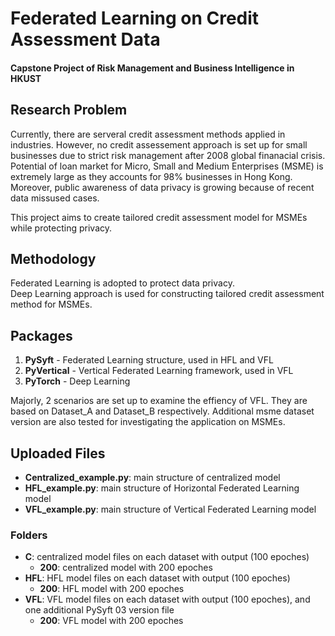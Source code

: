 # Federated Learning on Credit Assessment Data

#### Capstone Project of Risk Management and Business Intelligence in HKUST

## Research Problem
Currently, there are serveral credit assessment methods applied in industries. However, no credit assessement approach is set up for small businesses due to strict risk management after 2008 global finanacial crisis. Potential of loan market for Micro, Small and Medium Enterprises (MSME) is extremely large as they accounts for 98% businesses in Hong Kong. Moreover, public awareness of data privacy is growing because of recent data missused cases.  

This project aims to create tailored credit assessment model for MSMEs while protecting privacy.

## Methodology
Federated Learning is adopted to protect data privacy.  
Deep Learning approach is used for constructing tailored credit assessment method for MSMEs.


## Packages
1. **PySyft** - Federated Learning structure, used in HFL and VFL
2. **PyVertical** - Vertical Federated Learning framework, used in VFL
3. **PyTorch** - Deep Learning

Majorly, 2 scenarios are set up to examine the effiency of VFL. They are based on Dataset_A and Dataset_B respectively.
Additional msme dataset version are also tested for investigating the application on MSMEs.  

## Uploaded Files
- **Centralized_example.py**: main structure of centralized model
- **HFL_example.py**: main structure of Horizontal Federated Learning model
- **VFL_example.py**: main structure of Vertical Federated Learning model
### Folders
- **C**: centralized model files on each dataset with output (100 epoches)
  - **200**: centralized model with 200 epoches
- **HFL**: HFL model files on each dataset with output (100 epoches)
  - **200**: HFL model with 200 epoches
- **VFL**: VFL model files on each dataset with output (100 epoches), and one additional PySyft 03 version file
  - **200**: VFL model with 200 epoches
